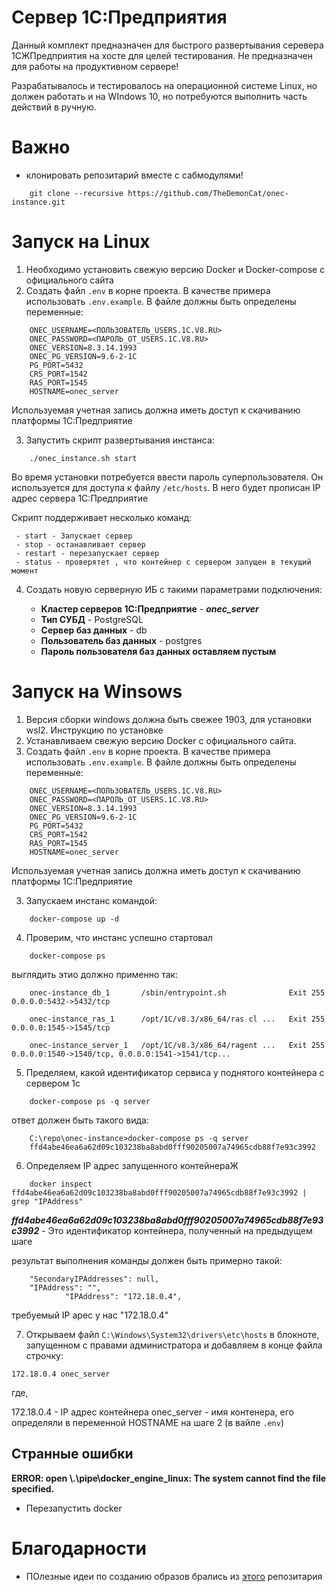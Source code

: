 # Сервер 1С:Предприятия

Данный комплект предназначен для быстрого развертывания серевера 1СЖПредприятия на хосте для целей тестирования. Не предназначен для работы на продуктивном сервере!

Разрабатывалось и тестировалось на операционной системе Linux, но должен работать и на WIndows 10, но потребуются выполнить часть действий в ручную.

# Важно

- клонировать репозитарий вместе с сабмодулями!
```
    git clone --recursive https://github.com/TheDemonCat/onec-instance.git
```

# Запуск на Linux

1. Необходимо установить свежую версию Docker и Docker-compose c официального сайта
2. Создать файл `.env` в корне проекта. В качестве примера использовать `.env.example`. В файле должны быть определены переменные:
```
    ONEC_USERNAME=<ПОЛЬЗОВАТЕЛЬ_USERS.1C.V8.RU>
    ONEC_PASSWORD=<ПАРОЛЬ_ОТ_USERS.1C.V8.RU>
    ONEC_VERSION=8.3.14.1993
    ONEC_PG_VERSION=9.6-2-1C
    PG_PORT=5432
    CRS_PORT=1542
    RAS_PORT=1545
    HOSTNAME=onec_server
```

Используемая учетная запись должна иметь доступ к скачиванию платформы 1С:Предприятие

3. Запустить скрипт развертывания инстанса:

```
    ./onec_instance.sh start
```
Во время установки потребуется ввести пароль суперпользователя. Он используется для доступа к файлу `/etc/hosts`. В него будет прописан IP адрес сервера 1С:Предприятие

Скрипт поддерживает несколько команд:
```
 - start - Запускает сервер
 - stop - останавливает сервер
 - restart - перезапускает сервер
 - status - проверятет , что контейнер с сервером запущен в текущий момент
```

4. Создать новую серверную ИБ с такими параметрами подключения:

    - **Кластер серверов 1С:Предприятие** - ***onec_server***
    - **Тип СУБД** - PostgreSQL
    - **Сервер баз данных** - db
    - **Пользователь баз данных** - postgres
    - **Пароль пользователя баз данных оставляем пустым**


# Запуск на Winsows

1. Версия сборки windows должна быть свежее 1903, для установки wsl2. Инструкцию по установке 
1. Устанавливаем свежую версию Docker с официального сайта. 
2. Создать файл `.env` в корне проекта. В качестве примера использовать `.env.example`. В файле должны быть определены переменные:
```
    ONEC_USERNAME=<ПОЛЬЗОВАТЕЛЬ_USERS.1C.V8.RU>
    ONEC_PASSWORD=<ПАРОЛЬ_ОТ_USERS.1C.V8.RU>
    ONEC_VERSION=8.3.14.1993
    ONEC_PG_VERSION=9.6-2-1C
    PG_PORT=5432
    CRS_PORT=1542
    RAS_PORT=1545
    HOSTNAME=onec_server
```

Используемая учетная запись должна иметь доступ к скачиванию платформы 1С:Предприятие

3. Запускаем инстанс командой:

```
    docker-compose up -d
```

4. Проверим, что инстанс успешно стартовал 

```
    docker-compose ps
```

выглядить этио должно применно так:
```
    onec-instance_db_1       /sbin/entrypoint.sh              Exit 255   0.0.0.0:5432->5432/tcp

    onec-instance_ras_1      /opt/1C/v8.3/x86_64/ras cl ...   Exit 255   0.0.0.0:1545->1545/tcp

    onec-instance_server_1   /opt/1C/v8.3/x86_64/ragent ...   Exit 255   0.0.0.0:1540->1540/tcp, 0.0.0.0:1541->1541/tcp...
```

5. Пределяем, какой идентификатор сервиса у поднятого контейнера с сервером 1с
```
    docker-compose ps -q server
```

ответ должен быть такого вида:

```
    C:\repo\onec-instance>docker-compose ps -q server
    ffd4abe46ea6a62d09c103238ba8abd0fff90205007a74965cdb88f7e93c3992
```
6. Определяем IP адрес запущенного контейнераЖ

```
    docker inspect ffd4abe46ea6a62d09c103238ba8abd0fff90205007a74965cdb88f7e93c3992 | grep "IPAddress"
```

***ffd4abe46ea6a62d09c103238ba8abd0fff90205007a74965cdb88f7e93c3992*** - Это идентификатор контейнера, полученный на предыдущем шаге

результат выполнения команды должен быть примерно такой:

```
    "SecondaryIPAddresses": null,
    "IPAddress": "",
            "IPAddress": "172.18.0.4",
```

требуемый IP арес у нас "172.18.0.4"

7. Открываем файл `C:\Windows\System32\drivers\etc\hosts` в блокноте, запущенном с правами администратора и добавляем в конце файла строчку:

```
172.18.0.4 onec_server
```

где, 

172.18.0.4 - IP адрес контейнера
onec_server - имя контенера, его определяли в переменной HOSTNAME на шаге 2 (в вайле `.env`)

## Странные ошибки

**ERROR: open \\.\pipe\docker_engine_linux: The system cannot find the file specified.**

- Перезапустить docker


# Благодарности

 - ПОлезные идеи по созданию образов брались из [этого](https://github.com/firstBitSemenovskaya/onec-docker) репозитария 